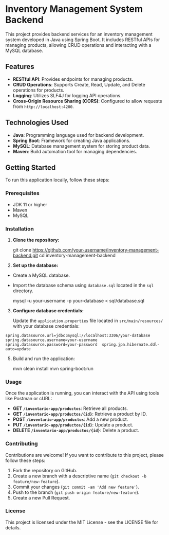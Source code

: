 # Inventory Management System Backend

This project provides backend services for an inventory management system developed in Java using Spring Boot. It includes RESTful APIs for managing products, allowing CRUD operations and interacting with a MySQL database.

## Features

-   **RESTful API**: Provides endpoints for managing products.
-   **CRUD Operations**: Supports Create, Read, Update, and Delete operations for products.
-   **Logging**: Utilizes SLF4J for logging API operations.
-   **Cross-Origin Resource Sharing (CORS)**: Configured to allow requests from `http://localhost:4200`.

## Technologies Used

-   **Java**: Programming language used for backend development.
-   **Spring Boot**: Framework for creating Java applications.
-   **MySQL**: Database management system for storing product data.
-   **Maven**: Build automation tool for managing dependencies.

## Getting Started

To run this application locally, follow these steps:

### Prerequisites

-   JDK 11 or higher
-   Maven
-   MySQL


   ### Installation

1.  **Clone the repository:**
   

     git clone https://github.com/your-username/inventory-management-backend.git cd inventory-management-backend

2. **Set up the database:**

-   Create a MySQL database.
-   Import the database schema using `database.sql` located in the `sql` directory.

    mysql -u your-username -p your-database < sql/database.sql
    
3. **Configure database credentials:**

	Update the `application.properties` file located in `src/main/resources/` with your database credentials:

`spring.datasource.url=jdbc:mysql://localhost:3306/your-database 
spring.datasource.username=your-username  
spring.datasource.password=your-password 
spring.jpa.hibernate.ddl-auto=update`

    
5. Build and run the application:

    mvn clean install 
    mvn spring-boot:run
   
### Usage

Once the application is running, you can interact with the API using tools like Postman or cURL:

-   **GET `/inventario-app/productos`**: Retrieve all products.
-   **GET `/inventario-app/productos/{id}`**: Retrieve a product by ID.
-   **POST `/inventario-app/productos`**: Add a new product.
-   **PUT `/inventario-app/productos/{id}`**: Update a product.
-   **DELETE `/inventario-app/productos/{id}`**: Delete a product.

### Contributing

Contributions are welcome! If you want to contribute to this project, please follow these steps:

1.  Fork the repository on GitHub.
2.  Create a new branch with a descriptive name (`git checkout -b feature/new-feature`).
3.  Commit your changes (`git commit -am 'Add new feature'`).
4.  Push to the branch (`git push origin feature/new-feature`).
5.  Create a new Pull Request.

### License

This project is licensed under the MIT License - see the LICENSE file for details.
